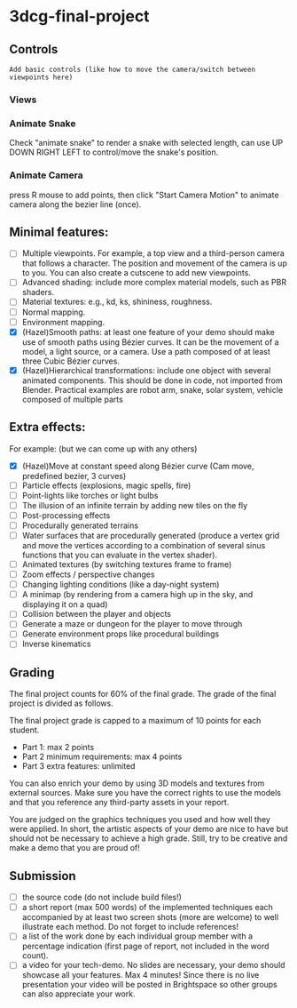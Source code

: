﻿# 3dcg-final-project

## Controls

`Add basic controls (like how to move the camera/switch between viewpoints here)`

### Views

### Animate Snake
Check "animate snake" to render a snake with selected length, can use UP DOWN RIGHT LEFT to control/move the snake's position.

### Animate Camera

press R mouse to add points, then click "Start Camera Motion" to animate camera along the bezier line (once).

## Minimal features:

- [ ] Multiple viewpoints. For example, a top view and a third-person camera that follows a character. The position and movement of the camera is up to you. You can also create a cutscene to add new viewpoints.
- [ ] Advanced shading: include more complex material models, such as PBR shaders.
- [ ] Material textures: e.g., kd, ks, shininess, roughness.
- [ ] Normal mapping.
- [ ] Environment mapping.
- [x] (Hazel)Smooth paths: at least one feature of your demo should make use of smooth paths using Bézier curves. It can be the movement of a model, a light source, or a camera. Use a path composed of at least three Cubic Bézier curves.
- [x] (Hazel)Hierarchical transformations: include one object with several animated components. This should be done in code, not imported from Blender. Practical examples are robot arm, snake, solar system, vehicle composed of multiple parts

## Extra effects:

For example: (but we can come up with any others)
- [x] (Hazel)Move at constant speed along Bézier curve (Cam move, predefined bezier, 3 curves)
- [ ] Particle effects (explosions, magic spells, fire)
- [ ] Point-lights like torches or light bulbs
- [ ] The illusion of an infinite terrain by adding new tiles on the fly
- [ ] Post-processing effects
- [ ] Procedurally generated terrains
- [ ] Water surfaces that are procedurally generated (produce a vertex grid and move the vertices according to a combination of several sinus functions that you can evaluate in the vertex shader).
- [ ] Animated textures (by switching textures frame to frame)
- [ ] Zoom effects / perspective changes
- [ ] Changing lighting conditions (like a day-night system)
- [ ] A minimap (by rendering from a camera high up in the sky, and displaying it on a quad)
- [ ] Collision between the player and objects
- [ ] Generate a maze or dungeon for the player to move through
- [ ] Generate environment props like procedural buildings
- [ ] Inverse kinematics

## Grading

The final project counts for 60% of the final grade. The grade of the final project is divided as follows.

The final project grade is capped to a maximum of 10 points for each student.

- Part 1: max 2 points
- Part 2 minimum requirements: max 4 points
- Part 3 extra features: unlimited

You can also enrich your demo by using 3D models and textures from external sources. Make sure you have the correct rights to use the models and that you reference any third-party assets in your report.

You are judged on the graphics techniques you used and how well they were applied. In short, the artistic aspects of your demo are nice to have but should not be necessary to achieve a high grade. Still, try to be creative and make a demo that you are proud of!

## Submission

- [ ] the source code (do not include build files!)
- [ ] a short report (max 500 words) of the implemented techniques each accompanied by at least two screen shots (more are welcome) to well illustrate each method. Do not forget to include references!
- [ ] a list of the work done by each individual group member with a percentage indication (first page of report, not included in the word count).
- [ ] a video for your tech-demo. No slides are necessary, your demo should showcase all your features. Max 4 minutes! Since there is no live presentation your video will be posted in Brightspace so other groups can also appreciate your work.
